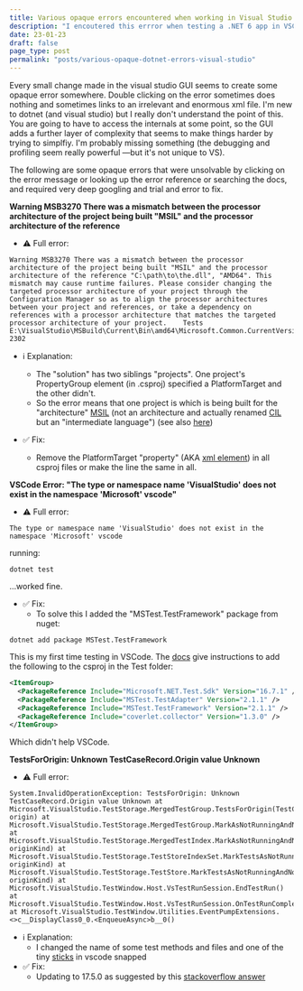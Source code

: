 ```yaml
---
title: Various opaque errors encountered when working in Visual Studio using the dotnet framework"
description: "I encoutered this errror when testing a .NET 6 app in VSCode and found a solution"
date: 23-01-23
draft: false
page_type: post
permalink: "posts/various-opaque-dotnet-errors-visual-studio"
---
```


Every small change made in the visual studio GUI seems to create some opaque error somewhere. Double clicking on the error sometimes does nothing and sometimes links to an irrelevant and enormous xml file. I'm new to dotnet (and visual studio) but I really don't understand the point of this. You are going to have to access the internals at some point, so the GUI adds a further layer of complexity that seems to make things harder by trying to simplfiy. I'm probably missing something (the debugging and profiling seem really powerful —but it's not unique to VS).

The following are some opaque errors that were unsolvable by clicking on the error message or looking up the error reference or searching the docs, and required very deep googling and trial and error to fix.



**Warning MSB3270 There was a mismatch between the processor architecture of the project being built "MSIL" and the processor architecture of the reference**

- :warning: Full error:

```
Warning	MSB3270	There was a mismatch between the processor architecture of the project being built "MSIL" and the processor architecture of the reference "C:\path\to\the.dll", "AMD64". This mismatch may cause runtime failures. Please consider changing the targeted processor architecture of your project through the Configuration Manager so as to align the processor architectures between your project and references, or take a dependency on references with a processor architecture that matches the targeted processor architecture of your project.	Tests	E:\VisualStudio\MSBuild\Current\Bin\amd64\Microsoft.Common.CurrentVersion.targets	2302 
```

- :information_source: Explanation:
    - The "solution" has two siblings "projects". One project's PropertyGroup element (in .csproj) specified a PlatformTarget and the other didn't. 
    - So the error means that one project is which is being built for the "architecture" [MSIL](https://archive.ph/XtWjJ) (not an architecture and actually renamed [CIL](https://archive.ph/jnPyi) but an "intermediate language") (see also [here](https://learn.microsoft.com/en-us/dotnet/standard/managed-execution-process))

- :white_check_mark: Fix:
    - Remove the PlatformTarget "property" (AKA [xml element](https://www.w3.org/TR/xml/#elemdecls:~:text=%5BDefinition%3A%20Each%20XML%20document%20contains%20one%20or%20more%20elements%2C)) in all csproj files or make the line the same in all.



**VSCode Error: "The type or namespace name 'VisualStudio' does not exist in the namespace 'Microsoft' vscode"**

- :warning: Full error:

```
The type or namespace name 'VisualStudio' does not exist in the namespace 'Microsoft' vscode
```

running:

```shell
dotnet test
```

…worked fine.

- :white_check_mark: Fix: 
    - To solve this I added the "MSTest.TestFramework" package from nuget:

```shell
dotnet add package MSTest.TestFramework
```

This is my first time testing in VSCode. The [docs](https://learn.microsoft.com/en-us/dotnet/core/testing/unit-testing-with-mstest) give instructions to add the following to the csproj in the Test folder:

```xml
<ItemGroup>
  <PackageReference Include="Microsoft.NET.Test.Sdk" Version="16.7.1" />
  <PackageReference Include="MSTest.TestAdapter" Version="2.1.1" />
  <PackageReference Include="MSTest.TestFramework" Version="2.1.1" />
  <PackageReference Include="coverlet.collector" Version="1.3.0" />
</ItemGroup>
```

Which didn't help VSCode.



**TestsForOrigin: Unknown TestCaseRecord.Origin value Unknown**

- :warning: Full error:

```
System.InvalidOperationException: TestsForOrigin: Unknown TestCaseRecord.Origin value Unknown at Microsoft.VisualStudio.TestStorage.MergedTestGroup.TestsForOrigin(TestCaseOrigin origin) at Microsoft.VisualStudio.TestStorage.MergedTestGroup.MarkAsNotRunningAndNotPending() at Microsoft.VisualStudio.TestStorage.MergedTestIndex.MarkAsNotRunningAndNotPending(TestCaseOriginKind originKind) at Microsoft.VisualStudio.TestStorage.TestStoreIndexSet.MarkTestsAsNotRunningAndNotPending(TestCaseOriginKind originKind) at Microsoft.VisualStudio.TestStorage.TestStore.MarkTestsAsNotRunningAndNotPending(TestCaseOriginKind originKind) at Microsoft.VisualStudio.TestWindow.Host.VsTestRunSession.EndTestRun() at Microsoft.VisualStudio.TestWindow.Host.VsTestRunSession.OnTestRunCompleted() at Microsoft.VisualStudio.TestWindow.Utilities.EventPumpExtensions.<>c__DisplayClass0_0.<EnqueueAsync>b__0()
```

- :information_source: Explanation:
    - I changed the name of some test methods and files and one of the tiny [sticks](https://archive.md/7j8Ux) in vscode snapped
- :white_check_mark: Fix:
    - Updating to 17.5.0 as suggested by this [stackoverflow answer](https://stackoverflow.com/a/74879105)

